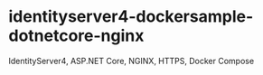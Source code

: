 # identityserver4-dockersample-dotnetcore-nginx
IdentityServer4, ASP.NET Core, NGINX, HTTPS, Docker Compose
